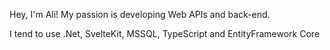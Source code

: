 
Hey, I'm Ali! My passion is developing Web APIs and back-end. 

I tend to use .Net, SvelteKit, MSSQL, TypeScript and EntityFramework Core
